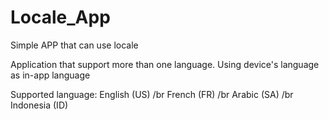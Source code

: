 # Locale_App
Simple APP that can use locale

Application that support more than one language.
Using device's language as in-app language

Supported language:
English (US) /br
French (FR) /br
Arabic (SA) /br
Indonesia (ID)
